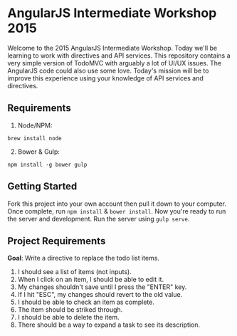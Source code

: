 # AngularJS Intermediate Workshop 2015

Welcome to the 2015 AngularJS Intermediate Workshop. Today we'll be learning to work with directives and API services. This repository contains a very simple version of TodoMVC with arguably a lot of UI/UX issues. The AngularJS code could also use some love. Today's mission will be to improve this experience using your knowledge of API services and directives.


## Requirements

1. Node/NPM:
  ```
  brew install node
  ```
2. Bower & Gulp:
  ```
  npm install -g bower gulp
  ```

## Getting Started
Fork this project into your own account then pull it down to your computer. Once complete, run `npm install` & `bower install`. Now you're ready to run the server and development. Run the server using `gulp serve`.

## Project Requirements
**Goal**: Write a directive to replace the todo list items.

1. I should see a list of items (not inputs).
2. When I click on an item, I should be able to edit it.
  1. My changes shouldn't save until I press the "ENTER" key.
  2. If I hit "ESC", my changes should revert to the old value.
3. I should be able to check an item as complete.
  1. The item should be striked through.
4. I should be able to delete the item.
5. There should be a way to expand a task to see its description.
